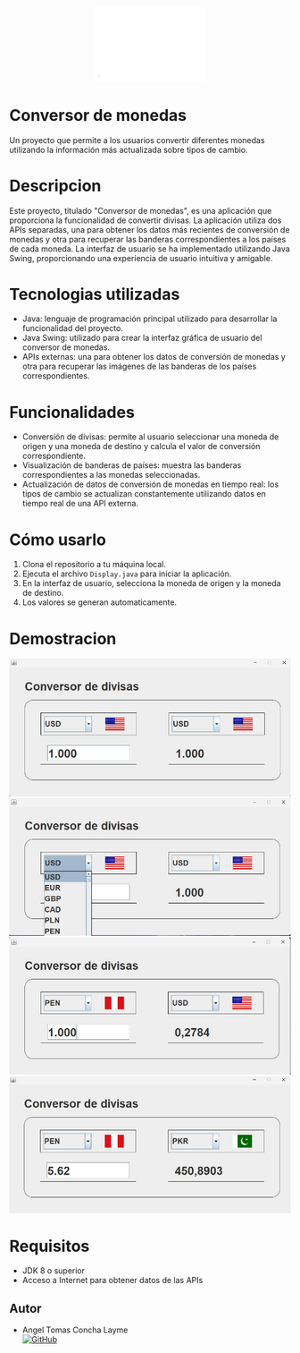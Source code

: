 
<div align="center"><img src="static/img/oracle.png" width="200"/></div>


# Conversor de monedas
Un proyecto que permite a los usuarios convertir diferentes monedas utilizando la información más actualizada sobre tipos de cambio.

# Descripcion
Este proyecto, titulado "Conversor de monedas", es una aplicación que proporciona la funcionalidad de convertir divisas. La aplicación utiliza dos APIs separadas, una para obtener los datos más recientes de conversión de monedas y otra para recuperar las banderas correspondientes a los países de cada moneda. La interfaz de usuario se ha implementado utilizando Java Swing, proporcionando una experiencia de usuario intuitiva y amigable.



# Tecnologias utilizadas
- Java: lenguaje de programación principal utilizado para desarrollar la funcionalidad del proyecto.
- Java Swing: utilizado para crear la interfaz gráfica de usuario del conversor de monedas.
- APIs externas: una para obtener los datos de conversión de monedas y otra para recuperar las imágenes de las banderas de los países correspondientes.


# Funcionalidades
- Conversión de divisas: permite al usuario seleccionar una moneda de origen y una moneda de destino y calcula el valor de conversión correspondiente.
- Visualización de banderas de países: muestra las banderas correspondientes a las monedas seleccionadas.
- Actualización de datos de conversión de monedas en tiempo real: los tipos de cambio se actualizan constantemente utilizando datos en tiempo real de una API externa.

# Cómo usarlo
1. Clona el repositorio a tu máquina local.
2. Ejecuta el archivo `Display.java` para iniciar la aplicación.
3. En la interfaz de usuario, selecciona la moneda de origen y la moneda de destino.
4. Los valores se generan automaticamente. 

# Demostracion

![Conversor de divisar ](/static/img/setup1.jfif)
![Conversor de divisar ](/static/img/setup2.jfif)
![Conversor de divisar ](/static/img/setup3.jfif)
![Conversor de divisar ](/static/img/setup4.jfif)


# Requisitos
- JDK 8 o superior
- Acceso a Internet para obtener datos de las APIs

## Autor 
- Angel Tomas Concha Layme <br>
[![GitHub](https://img.shields.io/badge/GitHub-100000?style=for-the-badge&logo=github&logoColor=white)](https://github.com/angel-concha-layme) 